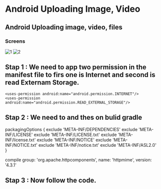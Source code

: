 # Android Uploading Image, Video
## Android Uploading image, video, files

### Screens
![1](https://user-images.githubusercontent.com/10918083/33470909-cb756658-d690-11e7-8a56-a0471befc6e8.png) ![2](https://user-images.githubusercontent.com/10918083/33470917-da136f5c-d690-11e7-9d88-eea9e33be1d6.png)

## Stap 1 : We need to app two permission in the manifest file to firs one is Internet and second is read Externam Storage.

    <uses-permission android:name="android.permission.INTERNET"/>
    <uses-permission android:name="android.permission.READ_EXTERNAL_STORAGE"/> 
    
## Stap 2 : We need to and thes on bulid gradle

  packagingOptions {
        exclude 'META-INF/DEPENDENCIES'
        exclude 'META-INF/LICENSE'
        exclude 'META-INF/LICENSE.txt'
        exclude 'META-INF/license.txt'
        exclude 'META-INF/NOTICE'
        exclude 'META-INF/NOTICE.txt'
        exclude 'META-INF/notice.txt'
        exclude 'META-INF/ASL2.0'
    }
    
  compile group: 'org.apache.httpcomponents', name: 'httpmime', version: '4.3.1'

## Stap 3 : Now follow the code.
